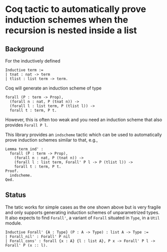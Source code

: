 # Coq tactic to automatically prove induction schemes when the recursion is nested inside a list

## Background
For the inductively defined

```coq
Inductive term :=
| tnat : nat -> term
| tlist : list term -> term.
```

Coq will generate an induction scheme of type
```coq
forall (P : term -> Prop),
  (forall n : nat, P (tnat n)) ->
  (forall l : list term, P (tlist l)) ->
  forall t : term, P t.
```

However, this is often too weak and you need an induction scheme that also provides `Forall P l`.

This library provides an `indscheme` tactic which can be used to automatically prove induction schemes similar to that, e.g.,

```coq
Lemma term_ind' :
  forall (P : term -> Prop),
    (forall n : nat, P (tnat n)) ->
    (forall l : list term, Forall' P l -> P (tlist l)) ->
    forall t : term, P t.
Proof.
  indscheme.
Qed.
```

## Status

The tatic works for simple cases as the one shown above but is very
fragile and only supports generating induction schemes of
unparametrized types. It also expects to find `Forall'`, a variant of
`Forall` situated in `Type`, in a `Util` module.

```
Inductive Forall' {A : Type} (P : A -> Type) : list A -> Type :=
| Forall_nil' : Forall' P nil
| Forall_cons' : forall {x : A} {l : list A}, P x -> Forall' P l -> Forall' P (x :: l).
```
